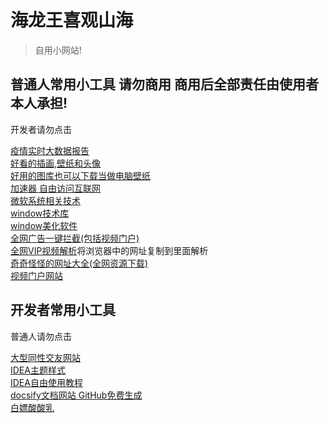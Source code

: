 # 海龙王喜观山海

> 自用小网站!

## 普通人常用小工具 请勿商用 商用后全部责任由使用者本人承担! 
开发者请勿点击

<a href="https://voice.baidu.com/act/newpneumonia/newpneumonia/?from=osari_pc_3" target="_blank">疫情实时大数据报告</a><br/>
<a href="https://www.pixiv.net/users/591803" target="_blank">好看的插画,壁纸和头像</a><br/>
<a href="https://picsum.photos/images" target="_blank">好用的图库也可以下载当做电脑壁纸</a><br/>
<a href="https://mayi.lanshuapi.com/aff/WuDZ" target="_blank">加速器 自由访问互联网</a><br/>
<a href="http://bbs.pcbeta.com/" target="_blank">微软系统相关技术</a><br/>
<a href="https://msdn.itellyou.cn/" target="_blank">window技术库</a><br/>
<a href="http://www.bitdock.cn/#home" target="_blank">window美化软件</a><br/>
<a href="https://adguard.com/zh_cn/welcome.html" target="_blank">全网广告一键拦截(包括视频门户)</a><br/>
<a href="https://www.eggvod.cn/jx.php?lrspm=28317866&zhm_jx=https://v.qq.com/x/cover/vooy2m9hi5p1jqm/a00333cd1mz.html" target="_blank">全网VIP视频解析</a>将浏览器中的网址复制到里面解析<br/>
<a href="https://www.no404.icu/" target="_blank">奇奇怪怪的网址大全(全网资源下载)</a><br/>
<a href="https://ddrk.me/" target="_blank">视频门户网站</a><br/>

## 开发者常用小工具
普通人请勿点击

<a href="https://github.com/" target="_blank">大型同性交友网站</a><br/>
<a href="http://www.riaway.com/" target="_blank">IDEA主题样式</a><br/>
<a href="https://zhile.io/" target="_blank">IDEA自由使用教程</a><br/>
<a href="https://docsify.js.org/#/zh-cn/quickstart" target="_blank">docsify文档网站 GitHub免费生成</a><br/>
<a href="http://h.fox-f.top/auth/login" target="_blank">白嫖酸酸乳</a><br/>
